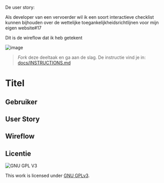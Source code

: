 De user story:

Als developer van een vervoerder wil ik een soort interactieve checklist kunnen bijhouden over de wettelijke toegankelijkheidsrichtlijnen voor mijn eigen website#17



Dit is de wireflow dat ik heb getekent

![image](https://user-images.githubusercontent.com/81859699/209146497-94c199a1-468f-4ac8-99d0-bbb25d755705.png)







> _Fork_ deze deeltaak en ga aan de slag. De instructie vind je in: [docs/INSTRUCTIONS.md](docs/INSTRUCTIONS.md)

# Titel
<!-- Geef je opdracht een titel en schrijf in één zin wat het is -->

## Gebruiker
<!-- Het is duidelijk wie de gebruiker is -->

## User Story
<!-- Er is een User Story geschreven van de interactie -->

## Wireflow
<!-- Toon de wireflow -->

 

## Licentie

![GNU GPL V3](https://www.gnu.org/graphics/gplv3-127x51.png)

This work is licensed under [GNU GPLv3](./LICENSE).





